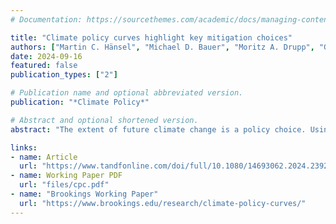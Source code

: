 ```yaml
---
# Documentation: https://sourcethemes.com/academic/docs/managing-content/

title: "Climate policy curves highlight key mitigation choices"
authors: ["Martin C. Hänsel", "Michael D. Bauer", "Moritz A. Drupp", "Gernot Wagner", "Glenn D. Rudebusch"]
date: 2024-09-16
featured: false
publication_types: ["2"]

# Publication name and optional abbreviated version.
publication: "*Climate Policy*"

# Abstract and optional shortened version.
abstract: "The extent of future climate change is a policy choice. Using an integrated climate-economy assessment model, we estimate climate policy curves (CPCs) that link the price of carbon dioxide (CO2) to subsequent global temperatures. The resulting downward sloping CPCs quantify the inverse relationship between carbon prices and future temperatures and illustrate how climate policy choices determine climate outcomes. Our analysis can account for a variety of climate policies---for example, carbon or fuel taxes, emissions trading programs, green subsidies, and energy-efficiency regulations---all of which can be summarized by means of an effective CO2 price. Importantly, we also examine CPC uncertainty, for example, by perturbing the model's equilibrium climate sensitivity to trace out the temperature range associated with a given CO2 price. Finally, based on the latest Intergovernmental Panel on Climate Change (IPCC) integrated-assessment model scenarios, we estimate an implicit CPC, which provides a high-level IPCC summary of the climate policy actions required to achieve global climate targets."

links:
- name: Article
  url: "https://www.tandfonline.com/doi/full/10.1080/14693062.2024.2392744"
- name: Working Paper PDF
  url: "files/cpc.pdf"
- name: "Brookings Working Paper"
  url: "https://www.brookings.edu/research/climate-policy-curves/"
---
```



